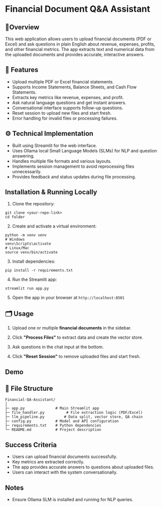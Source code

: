 # Financial Document Q&A Assistant
## 🎯Overview
This web application allows users to upload financial documents (PDF or Excel) and ask questions in plain English about revenue, expenses, profits, and other financial metrics. The app extracts text and numerical data from the uploaded documents and provides accurate, interactive answers.

## 📝 Features
- Upload multiple PDF or Excel financial statements.
- Supports Income Statements, Balance Sheets, and Cash Flow Statements.
- Extracts key metrics like revenue, expenses, and profit.
- Ask natural language questions and get instant answers.
- Conversational interface supports follow-up questions.
- Reset session to upload new files and start fresh.
- Error handling for invalid files or processing failures.

## ⚙️ Technical Implementation
- Built using Streamlit for the web interface.
- Uses Ollama local Small Language Models (SLMs) for NLP and question answering.
- Handles multiple file formats and various layouts.
- Implements session management to avoid reprocessing files unnecessarily.
- Provides feedback and status updates during file processing.

## Installation & Running Locally
1. Clone the repository:
```
git clone <your-repo-link>
cd folder
```
2. Create and activate a virtual environment:
```
python -m venv venv
# Windows
venv\Scripts\activate
# Linux/Mac
source venv/bin/activate
```
3. Install dependencies:
```
pip install -r requirements.txt
```
4. Run the Streamlit app:
```
streamlit run app.py
```
5. Open the app in your browser at ```http://localhost:8501```

## 🗂️ Usage
1. Upload one or multiple **financial documents** in the sidebar.

2. Click **"Process Files"** to extract data and create the vector store.

3. Ask questions in the chat input at the bottom.

4. Click **"Reset Session"** to remove uploaded files and start fresh.

## Demo

## 📂 File Structure
```
Financial-QA-Assistant/
│
├─ app.py              # Main Streamlit app
├─ file_handler.py          # File extraction logic (PDF/Excel)
├─ llm_pipeline.py         # Data split, vector store, QA chain
├─ config.py           # Model and API configuration
├─ requirements.txt    # Python dependencies
└─ README.md           # Project description
```
## Success Criteria
- Users can upload financial documents successfully.
- Key metrics are extracted correctly.
- The app provides accurate answers to questions about uploaded files.
- Users can interact with the system conversationally.

## Notes
- Ensure Ollama SLM is installed and running for NLP queries.
